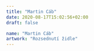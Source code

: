 ```yaml
---
title: "Martin Cáb"
date: 2020-08-17T15:02:56+02:00
draft: false

name: "Martin Cáb"
artwork: "Rozsednutí židle"
---
```

